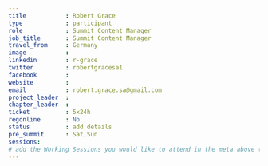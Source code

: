 ```yaml
---
title           : Robert Grace
type            : participant
role            : Summit Content Manager
job_title       : Summit Content Manager
travel_from     : Germany
image           :
linkedin        : r-grace
twitter         : robertgracesa1
facebook        :
website         :
email           : robert.grace.sa@gmail.com
project_leader  :
chapter_leader  :
ticket          : 5x24h
regonline       : No
status          : add details
pre_summit      : Sat,Sun
sessions:
# add the Working Sessions you would like to attend in the meta above (use the session's title) e.g. sessions (one per line): -Security Playbooks Diagrams -Hackathon Daily Sessions
---
```


<!-- put more details about participant here -->
